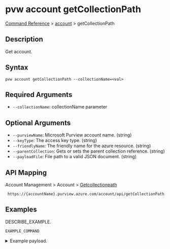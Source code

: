 # pvw account getCollectionPath
[Command Reference](../../../README.md#command-reference) > [account](./main.md) > getCollectionPath

## Description
Get account.

## Syntax
```
pvw account getCollectionPath --collectionName=<val>
```

## Required Arguments
- `--collectionName`: collectionName parameter

## Optional Arguments
- `--purviewName`: Microsoft Purview account name. (string)
- `--keyType`: The access key type. (string)
- `--friendlyName`: The friendly name for the azure resource. (string)
- `--parentCollection`: Gets or sets the parent collection reference. (string)
- `--payloadFile`: File path to a valid JSON document. (string)

## API Mapping
Account Management > Account > [Getcollectionpath]()
```
 https://{accountName}.purview.azure.com/account/api/getCollectionPath
```

## Examples
DESCRIBE_EXAMPLE.
```powershell
EXAMPLE_COMMAND
```
<details><summary>Example payload.</summary>
<p>

```json
PASTE_JSON_HERE
```
</p>
</details>